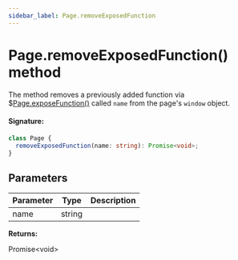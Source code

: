 ```yaml
---
sidebar_label: Page.removeExposedFunction
---
```


# Page.removeExposedFunction() method

The method removes a previously added function via $[Page.exposeFunction()](./puppeteer.page.exposefunction.md) called `name` from the page's `window` object.

#### Signature:

```typescript
class Page {
  removeExposedFunction(name: string): Promise<void>;
}
```

## Parameters

| Parameter | Type   | Description |
| --------- | ------ | ----------- |
| name      | string |             |

**Returns:**

Promise&lt;void&gt;
